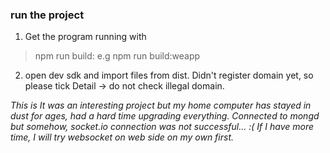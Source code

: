 ### run the project
1. Get the program running with
> npm run build:<platform>
e.g
> npm run build:weapp
2. open dev sdk and import files from dist. Didn't register domain yet, so please tick Detail -> do not check illegal domain.

*This is It was an interesting project but my home computer has stayed in dust for ages, had a hard time upgrading everything. Connected to mongd but somehow, socket.io connection was not successful... :( If I have more time, I will try websocket on web side on my own first.*
